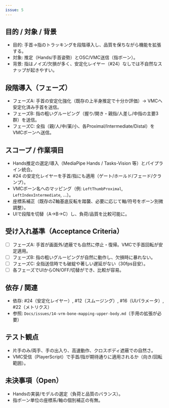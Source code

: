 ```yaml
---
issue: 5
---
```

## 目的 / 対象 / 背景
- 目的: 手首→指のトラッキングを段階導入し、品質を保ちながら機能を拡張する。
- 対象: 推定（Hands/手首姿勢）とOSC/VMC送信（指ボーン）。
- 背景: 指はノイズ/欠損が多く、安定化レイヤー（#24）なしでは不自然なスナップが起きやすい。

## 段階導入（フェーズ）
- フェーズA: 手首の安定化強化（既存の上半身推定で十分か評価）→ VMCへ安定化済み手首を送信。
- フェーズB: 指の粗いグルーピング（握り/開き・親指/人差し/中指の主要3群）を送信。
- フェーズC: 全指（親/人/中/薬/小、各Proximal/Intermediate/Distal）をVMCボーンへ送信。

## スコープ / 作業項目
- Hands推定の選定/導入（MediaPipe Hands / Tasks-Vision 等）とパイプライン統合。
- #24 の安定化レイヤーを手首/指にも適用（ゲート/ホールド/フェード/クランプ）。
- VMCボーン名へのマッピング（例: `LeftThumbProximal`, `LeftIndexIntermediate`, ...）。
- 座標系補正（既存のZ軸基底反転を踏襲、必要に応じて軸/符号をボーン別微調整）。
- UIで段階を切替（A→B→C）し、負荷/品質を比較可能に。

## 受け入れ基準（Acceptance Criteria）
- [ ] フェーズA: 手首が画面外/遮蔽でも自然に停止・復帰。VMCで手首回転が安定適用。
- [ ] フェーズB: 指の粗いグルーピングが自然に動作し、欠損時に暴れない。
- [ ] フェーズC: 全指送信時でも破綻や著しい遅延がない（30fps目安）。
- [ ] 各フェーズでUIからON/OFF/切替ができ、比較が容易。

## 依存 / 関連
- 依存: #24（安定化レイヤー）, #12（スムージング）, #16（UIパラメータ）, #22（メトリクス）
- 参照: `Docs/issues/14-vrm-bone-mapping-upper-body.md`（手用の拡張が必要）

## テスト観点
- 片手のみ/両手、手の出入り、高速動作、クロスボディ遮蔽での自然さ。
- VMC受信（PlayerScript）で手首/指が期待通りに適用されるか（向き/回転範囲）。

## 未決事項（Open）
- Handsの実装/モデルの選定（負荷と品質のバランス）。
- 指ボーン単位の座標系/軸の個別補正の有無。

